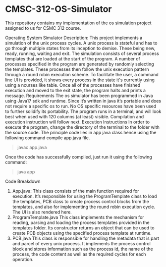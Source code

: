 # CMSC-312-OS-Simulator
This repository contains my implementation of the os simulation project assigned to us for CSMC 312 course.

Operating System Simulator
Description:
This project implements a simulation of the unix process cycles. A unix process is stateful and has
to go through multiple states from its inception to demise. These being new, ready, running, waiting
and exit. The simulation consists of several process templates that are loaded at the start of the
program. A number of processes specified in the program are generated by randomly selecting the
templates. These processes then follow the unix execution pattern through a round robin execution
scheme. To facilitate the user, a command line UI is provided, it shows every process in the state it's
currently using using a ncurses like table. Once all of the processes have finished execution and
moved to the exit state, the program halts and prints a message.
Requirements
The os simulator has been programmed in Java using Java17 sdk and runtime. Since it’s written in
java it’s portable and does not require a specific os to run. No OS specific resources have been
used to further solidify its portability. The program runs in a terminal, and will look best when used
with 120 columns (at least) visible. Compilation and execution instruction will follow next.
Execution Instructions
In order to execute the program, change the directory of the terminal to the folder with the source
code. The principle code lies in app java class hence using the following command compile app.java
file.

> javac app.java

Once the code has successfully compiled, just run it using the following command:

> java app

Code Breakdown
1) App.java:
This class consists of the main function required for execution. It’s responsible for
using the ProgramTemplate class to load the templates, PCB class to create process
control blocks from the templates, and also for implementing the round robin
execution cycle. The UI is also rendered here.
2) ProgramTemplate.java
This class implements the mechanism for reading, parsing and loading the process
templates provided in the templates folder. Its constructor returns an object that can
be used to create PCB objects using the specified process template at runtime.
3) PCB.java
This class is responsible for handling the metadata that is part and parcel of every
unix process. It implements the process control block and stores information such as
the process id, the name of the process, the code content as well as the required
cycles for each operation.
